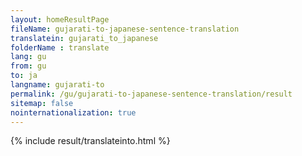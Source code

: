 ```yaml
---
layout: homeResultPage
fileName: gujarati-to-japanese-sentence-translation
translatein: gujarati_to_japanese
folderName : translate
lang: gu
from: gu
to: ja
langname: gujarati-to
permalink: /gu/gujarati-to-japanese-sentence-translation/result
sitemap: false
nointernationalization: true
---
```

{% include result/translateinto.html %}

<script src="/js/result/translation.js" data-foldername="{{page.folderName}}" data-lang="{{page.lang}}"></script>
